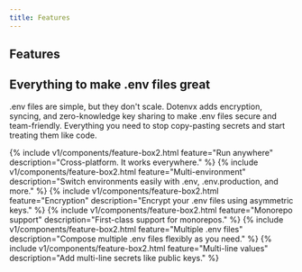 ```yaml
---
title: Features
---
```


<section class="w-full max-w-5xl mx-auto px-6 mt-10">
  <h1 class="text-center font-bold tracking-tight leading-none text-zinc-950 dark:text-zinc-50 text-2xl py-1">Features</h1>
  <h2 class="my-5 text-center text-5xl sm:text-6xl md:text-7xl lg:text-8xl font-bold tracking-tight leading-none text-zinc-950 dark:text-[#ECD53F]">Everything to make .env files great</h2>
  <p class="mx-auto mt-3 max-w-3xl text-center text-md md:text-lg text-zinc-600 leading-2 mb-6"><span class="btick">.env</span> files are simple, but they don't scale. Dotenvx adds encryption, syncing, and zero-knowledge key sharing to make <span class="btick">.env</span> files secure and team-friendly. Everything you need to stop copy-pasting secrets and start treating them like code.</p>

  <div class="grid grid-cols-1 sm:grid-cols-2 md:grid-cols-3 gap-3">
    {% include v1/components/feature-box2.html feature="Run anywhere" description="Cross-platform. It works everywhere." %}
    {% include v1/components/feature-box2.html feature="Multi-environment" description="Switch environments easily with .env, .env.production, and more." %}
    {% include v1/components/feature-box2.html feature="Encryption" description="Encrypt your .env files using asymmetric keys." %}
    {% include v1/components/feature-box2.html feature="Monorepo support" description="First-class support for monorepos." %}
    {% include v1/components/feature-box2.html feature="Multiple .env files" description="Compose multiple .env files flexibly as you need." %}
    {% include v1/components/feature-box2.html feature="Multi-line values" description="Add multi-line secrets like public keys." %}
  </div>
</section>
